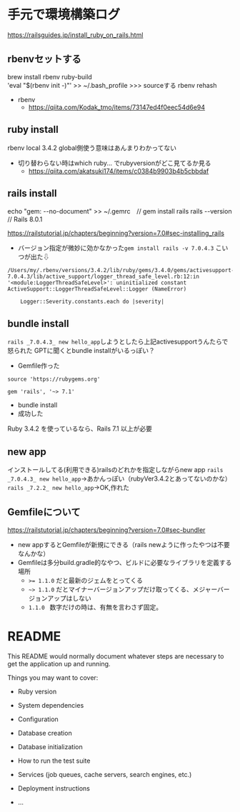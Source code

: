 
# 手元で環境構築ログ

https://railsguides.jp/install_ruby_on_rails.html

## rbenvセットする
brew install rbenv ruby-build        
'eval "$(rbenv init -)"' >> ~/.bash_profile   >>> sourceする
rbenv rehash           
  

* rbenv 
  * https://qiita.com/Kodak_tmo/items/73147ed4f0eec54d6e94



## ruby install
rbenv local 3.4.2      global側使う意味はあんまりわかってない
* 切り替わらない時はwhich ruby... でrubyversionがどこ見てるか見る
  * https://qiita.com/akatsuki174/items/c0384b9903b4b5cbbdaf

## rails install
echo "gem: --no-document" >> ~/.gemrc　//
gem install rails
rails --version // Rails 8.0.1

https://railstutorial.jp/chapters/beginning?version=7.0#sec-installing_rails


* バージョン指定が微妙に効かなかった`gem install rails -v 7.0.4.3` こいつが出た⇩
```
/Users/my/.rbenv/versions/3.4.2/lib/ruby/gems/3.4.0/gems/activesupport-7.0.4.3/lib/active_support/logger_thread_safe_level.rb:12:in '<module:LoggerThreadSafeLevel>': uninitialized constant ActiveSupport::LoggerThreadSafeLevel::Logger (NameError)

    Logger::Severity.constants.each do |severity|
```

## bundle install
`rails _7.0.4.3_ new hello_app`しようとしたら上記activesupportうんたらで怒られた
GPTに聞くとbundle installがいるっぽい？
* Gemfile作った
```
source 'https://rubygems.org'

gem 'rails', '~> 7.1'
```
* bundle install
* 成功した


Ruby 3.4.2 を使っているなら、Rails 7.1 以上が必要

## new app
インストールしてる(利用できる)railsのどれかを指定しながらnew app
`rails _7.0.4.3_ new hello_app`→あかんっぽい（rubyVer3.4.2とあってないのかな）
`rails _7.2.2_ new hello_app`→OK,作れた


## Gemfileについて
https://railstutorial.jp/chapters/beginning?version=7.0#sec-bundler
* new appするとGemfileが新規にできる（rails newように作ったやつは不要なんかな）
* Gemfileは多分build.gradle的なやつ、ビルドに必要なライブラリを定義する場所
  * `>= 1.1.0` だと最新のジェムをとってくる
  * `~> 1.1.0` だとマイナーバージョンアップだけ取ってくる、メジャーバージョンアップはしない
  * `1.1.0 ` 数字だけの時は、有無を言わさず固定。


# README

This README would normally document whatever steps are necessary to get the
application up and running.

Things you may want to cover:

* Ruby version

* System dependencies

* Configuration

* Database creation

* Database initialization

* How to run the test suite

* Services (job queues, cache servers, search engines, etc.)

* Deployment instructions

* ...
